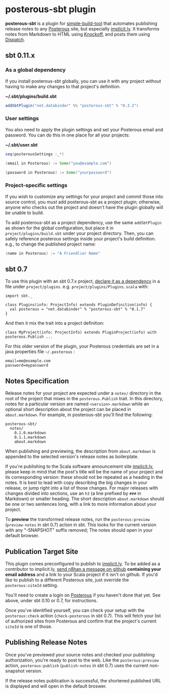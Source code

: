 posterous-sbt plugin
====================

**posterous-sbt** is a plugin for [simple-build-tool] that automates publishing release notes to any [Posterous] site, but especially [implicit.ly]. It transforms notes from Markdown to HTML using [Knockoff], and posts them using [Dispatch].

sbt 0.11.x
----------

### As a global dependency

If you install posterous-sbt globally, you can use it with any project
without having to make any changes to that project's definition.

**~/.sbt/plugins/build.sbt**

```scala
addSbtPlugin("net.databinder" %% "posterous-sbt" % "0.3.2")
```

### User settings

You also need to apply the plugin settings and set your Posterous
email and password. You can do this in one place for all your
projects:

**~/.sbt/user.sbt**

```scala
seq(posterousSettings :_*)

(email in Posterous) := Some("you@example.com")

(password in Posterous) := Some("yourpassword")
```

### Project-specific settings

If you wish to customize any settings for your project and commit
those into source control, you *must* add posterous-sbt as a project
plugin; otherwise, anyone who checks out the project and doesn't have
the plugin globally will be unable to build.

To add posterous-sbt as a project dependency, use the same
`addSbtPlugin` as shown for the global configuration, but place
it in `project/plugins/build.sbt` under your project directory. Then,
you can safely reference posterous settings inside your project's
build definition. e.g., to change the published project name:

```scala
(name in Posterous) := "A Friendlier Name"
```

sbt 0.7
-------

To use this plugin with an sbt 0.7.x project,
[declare it as a dependency][plugins] in a file under
`project/plugins`. e.g. `project/plugins/Plugins.scala` with:

    import sbt._

    class Plugins(info: ProjectInfo) extends PluginDefinition(info) {
      val posterous = "net.databinder" % "posterous-sbt" % "0.1.7"
    }

And then it mix the trait into a project definition:

    class MyProject(info: ProjectInfo) extends PluginProject(info) with posterous.Publish ...

For this older version of the plugin, your Posterous credentials are set in a java properties file `~/.posterous` :

    email=me@example.com
    password=mypassword

Notes Specification
-------------------

Release notes for your project are expected under a `notes/` directory in the root of the project that mixes in the `posterous.Publish` trait. In this directory, notes for a particular version are named `<version>.markdown` while an optional short description about the project can be placed in `about.markdown`. For example, in posterous-sbt you'll find the following:

    posterous-sbt/
      notes/
        0.1.0.markdown
        0.1.1.markdown
        about.markdown

When publishing and previewing, the description from `about.markdown` is appended to the selected version's release notes as boilerplate.

If you're publishing to the Scala software announcement site [implicit.ly], please keep in mind that the post's title will be the name of your project and its corresponding version: these should not be repeated as a heading in the notes. It is best to lead with copy describing the big changes in your release, or jump right into a list of those changes. For major releases with changes divided into sections, use an `h3` (a line prefixed by `###` in Markdown) or smaller heading. The short description `about.markdown` should be one or two sentences long, with a link to more information about your project.

To **preview** the transformed release notes, run the
`posterous:preview` (`preview-notes` in sbt 0.7) action in sbt. This
looks for the current version with any "-SNAPSHOT" suffix removed; The
notes should open in your default browser.

Publication Target Site
-----------------------

This plugin comes preconfigured to publish to [implicit.ly]. To be
added as a contributor to implicit.ly,
[send n8han a message on github][message] **containing your email
address** and a link to your Scala project if it isn't on github. If
you'd like to publish to a different Posterous site, just override the
`posterous:siteId` setting.

You'll need to create a login on [Posterous] if you haven't done that
yet. See above, under sbt 0.10 or 0.7, for instructions.

Once you've identified yourself, you can check your setup with the
`posterous:check` action (`check-posterous` in sbt 0.7). This will
fetch your list of authorized sites from Posterous and confirm that
the project's current `siteId` is one of those.

Publishing Release Notes
------------------------

Once you've previewed your source notes and checked your publishing
authorization, you're ready to post to the web. Like the
`posterous:preview` action, `posterous:publish` (`publish-notes` in
sbt 0.7) uses the current non-snapshot version.

If the release notes publication is successful, the shortened
published URL is displayed and will open in the default broswer.

[posterous-sbt]: http://github.com/n8han/posterous-sbt
[simple-build-tool]: https://github.com/harrah/xsbt/wiki
[Posterous]: http://posterous.com/
[Knockoff]: http://tristanhunt.com/projects/knockoff/
[Dispatch]: http://dispatch.databinder.net/
[implicit.ly]: http://implicit.ly/
[plugins]: http://code.google.com/p/simple-build-tool/wiki/SbtPlugins
[message]: http://github.com/inbox/new/n8han
